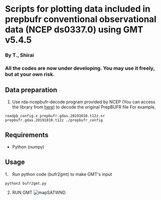 # Scripts for plotting data included in prepbufr conventional observational data (NCEP ds0337.0) using GMT v5.4.5
### By T., Shirai 
### All the codes are now under developing. You may use it freely, but at your own risk.

## Data preparation
1. Use rda-ncepbufr-decode program provided by NCEP (You can access the library from [here](https://rda.ucar.edu/datasets/ds337.0/#!software)) to decode the original PrepBUFR file
For example, 
```
readpb_config.x prepbufr.gdas.20191010.t12z.nr prepbufr.gdas.20191010.t12z ./prepbufr_config
```

## Requirements
- Python (numpy)

## Usage
1． Run python code (bufr2gmt) to make GMT's input
```
python3 bufr2gmt.py
```
2. RUN GMT
![mapSATWND](https://user-images.githubusercontent.com/84554010/186373081-2dfb4f42-1207-437d-97c0-7e099702c326.jpg)

